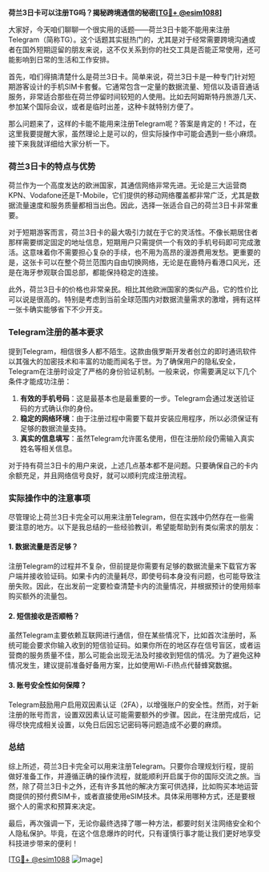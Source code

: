**荷兰3日卡可以注册TG吗？揭秘跨境通信的秘密[[TG💪+ @esim1088](https://t.me/s/esim1088)]**

大家好，今天咱们聊聊一个很实用的话题——荷兰3日卡能不能用来注册Telegram（简称TG）。这个话题其实挺热门的，尤其是对于经常需要跨境沟通或者在国外短期逗留的朋友来说，这不仅关系到你的社交工具是否能正常使用，还可能影响到日常的生活和工作安排。

首先，咱们得搞清楚什么是荷兰3日卡。简单来说，荷兰3日卡是一种专门针对短期游客设计的手机SIM卡套餐。它通常包含一定量的数据流量、短信以及语音通话服务，非常适合那些在荷兰停留时间较短的人使用。比如去阿姆斯特丹旅游几天、参加某个国际会议，或者是临时出差，这种卡就特别方便了。

那么问题来了，这样的卡能不能用来注册Telegram呢？答案是肯定的！不过，在这里我要提醒大家，虽然理论上是可以的，但实际操作中可能会遇到一些小麻烦。接下来我就详细给大家分析一下。

### 荷兰3日卡的特点与优势

荷兰作为一个高度发达的欧洲国家，其通信网络非常先进。无论是三大运营商KPN、Vodafone还是T-Mobile，它们提供的移动网络覆盖都非常广泛，尤其是数据流量速度和服务质量都相当出色。因此，选择一张适合自己的荷兰3日卡非常重要。

对于短期游客而言，荷兰3日卡的最大吸引力就在于它的灵活性。不像长期居住者那样需要绑定固定的地址信息，短期用户只需提供一个有效的手机号码即可完成激活。这意味着你不需要担心复杂的手续，也不用为高昂的漫游费用发愁。更重要的是，这张卡可以在整个荷兰范围内自由切换网络，无论是在鹿特丹看港口风光，还是在海牙参观联合国总部，都能保持稳定的连接。

此外，荷兰3日卡的价格也非常亲民。相比其他欧洲国家的类似产品，它的性价比可以说是很高的。特别是考虑到当前全球范围内对数据流量需求的激增，拥有这样一张卡确实能够省下不少开支。

### Telegram注册的基本要求

提到Telegram，相信很多人都不陌生。这款由俄罗斯开发者创立的即时通讯软件以其强大的加密技术和丰富的功能而闻名于世。为了确保用户的隐私安全，Telegram在注册时设定了严格的身份验证机制。一般来说，你需要满足以下几个条件才能成功注册：

1. **有效的手机号码**：这是最基本也是最重要的一步。Telegram会通过发送验证码的方式确认你的身份。
2. **稳定的网络环境**：由于注册过程中需要下载并安装应用程序，所以必须保证有足够的数据流量支持。
3. **真实的信息填写**：虽然Telegram允许匿名使用，但在注册阶段仍需输入真实姓名等相关信息。

对于持有荷兰3日卡的用户来说，上述几点基本都不是问题。只要确保自己的卡内余额充足，并且网络信号良好，就可以顺利完成注册流程。

### 实际操作中的注意事项

尽管理论上荷兰3日卡完全可以用来注册Telegram，但在实践中仍然存在一些需要注意的地方。以下是我总结的一些经验教训，希望能帮助到有类似需求的朋友：

#### 1. 数据流量是否足够？
注册Telegram的过程并不复杂，但前提是你需要有足够的数据流量来下载官方客户端并接收验证码。如果卡内的流量耗尽，即使号码本身没有问题，也可能导致注册失败。因此，在出发前一定要检查清楚卡内的流量情况，并根据预计的使用频率购买额外的流量包。

#### 2. 短信接收是否顺畅？
虽然Telegram主要依赖互联网进行通信，但在某些情况下，比如首次注册时，系统可能会要求你输入收到的短信验证码。如果你所在的地区存在信号盲区，或者运营商的服务质量不佳，那么可能会出现无法及时接收到短信的情况。为了避免这种情况发生，建议提前准备好备用方案，比如使用Wi-Fi热点代替蜂窝数据。

#### 3. 账号安全性如何保障？
Telegram鼓励用户启用双因素认证（2FA），以增强账户的安全性。然而，对于新注册的账号而言，设置双因素认证可能需要额外的步骤。因此，在注册完成后，记得尽快完成相关设置，以免日后因忘记密码等问题造成不必要的麻烦。

### 总结

综上所述，荷兰3日卡完全可以用来注册Telegram。只要你合理规划行程，提前做好准备工作，并遵循正确的操作流程，就能顺利开启属于你的国际交流之旅。当然，除了荷兰3日卡之外，还有许多其他的解决方案可供选择，比如购买本地运营商提供的预付费SIM卡，或者直接使用eSIM技术。具体采用哪种方式，还是要根据个人的需求和预算来决定。

最后，再次强调一下，无论你最终选择了哪一种方法，都要时刻关注网络安全和个人隐私保护。毕竟，在这个信息爆炸的时代，只有谨慎行事才能让我们更好地享受科技进步带来的便利！

[[TG💪+ @esim1088](https://t.me/s/esim1088) ![Image](https://i.postimg.cc/4NQfJmqS/Snipaste-2025-05-13-00-14-12.png)]